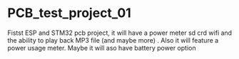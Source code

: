 # PCB_test_project_01
 Fistst ESP and STM32 pcb project, it will have a power meter sd crd wifi and the ability to play back MP3 file (and maybe more) . Also it will feature a power usage meter. Maybe it will aso have battery power option
